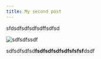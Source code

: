 ```yaml
---
title: My second post
---
```


sfdsdfsdfsdfsdffsdfsd

![sdfsdfssdf](/bestshop.png "sdfsdfsdfsdfsdfsdfsfsfsdfsdf")

sdfsdfsdfsd**fsdfsdfsdfsdfsfsfsf**dsdf